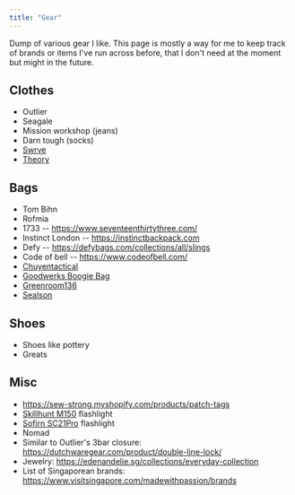 ```yaml
---
title: "Gear"
---
```


Dump of various gear I like. This page is mostly a way for me to keep track of brands or items I've run across before, that I don't need at the moment but might in the future.

## Clothes

- Outlier
- Seagale
- Mission workshop (jeans)
- Darn tough (socks)
- [Swrve](https://swrve.us)
- [Theory](https://www.theory.com/)

## Bags

- Tom Bihn
- Rofmia
- 1733 -- https://www.seventeenthirtythree.com/
- Instinct London -- https://instinctbackpack.com
- Defy -- https://defybags.com/collections/all/slings
- Code of bell -- https://www.codeofbell.com/
- [Chuyentactical](https://chuyentactical.com/balo/tui-deo-hong-ct4w/)
- [Goodwerks Boogie Bag](https://www.good-werks.com/shop/p/boogie-bag-mkii)
- [Greenroom136](https://www.greenroom136.com)
- [Sealson](https://sealson.co)

## Shoes

- Shoes like pottery
- Greats

## Misc

- https://sew-strong.myshopify.com/products/patch-tags
- [Skillhunt M150](https://www.skilhunt.com/portfolio/m150-usb-magnetic-charging-flashlight/) flashlight
- [Sofirn SC21Pro](https://www.sofirnlight.com/products/sofirn-sc21pro-1100-lumen-flashlight?variant=6ff1c4de-d3f7-4091-a673-0b532095ce16) flashlight
- Nomad
- Similar to Outlier's 3bar closure: https://dutchwaregear.com/product/double-line-lock/
- Jewelry: https://edenandelie.sg/collections/everyday-collection
- List of Singaporean brands: https://www.visitsingapore.com/madewithpassion/brands
